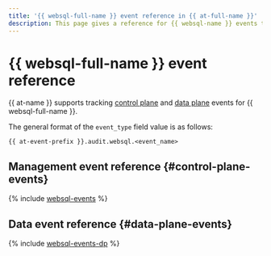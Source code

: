 ```yaml
---
title: '{{ websql-full-name }} event reference in {{ at-full-name }}'
description: This page gives a reference for {{ websql-name }} events tracked in {{ at-name }}.
---
```


# {{ websql-full-name }} event reference

{{ at-name }} supports tracking [control plane](../audit-trails/concepts/format.md) and [data plane](../audit-trails/concepts/format-data-plane.md) events for {{ websql-full-name }}.

The general format of the `event_type` field value is as follows:

```text
{{ at-event-prefix }}.audit.websql.<event_name>
```

## Management event reference {#control-plane-events}

{% include [websql-events](../_includes/audit-trails/events/websql-events.md) %}

## Data event reference {#data-plane-events}

{% include [websql-events-dp](../_includes/audit-trails/events/websql-events-dp.md) %}